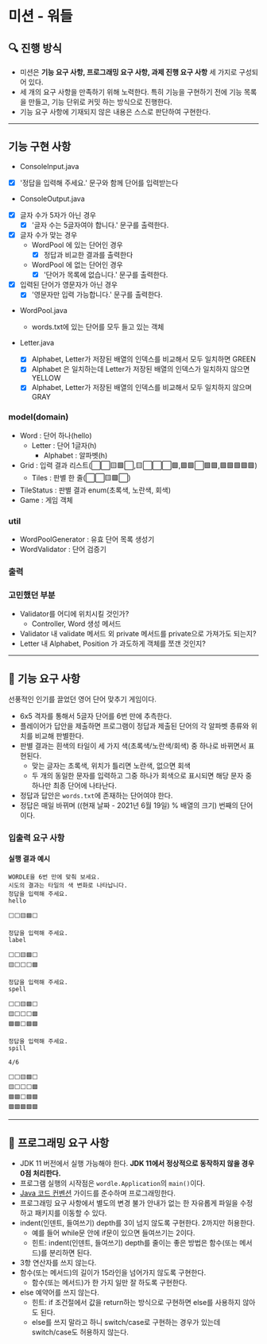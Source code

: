 # 미션 - 워들

## 🔍 진행 방식

- 미션은 **기능 요구 사항, 프로그래밍 요구 사항, 과제 진행 요구 사항** 세 가지로 구성되어 있다.
- 세 개의 요구 사항을 만족하기 위해 노력한다. 특히 기능을 구현하기 전에 기능 목록을 만들고, 기능 단위로 커밋 하는 방식으로 진행한다.
- 기능 요구 사항에 기재되지 않은 내용은 스스로 판단하여 구현한다.

---

## 기능 구현 사항

* ConsoleInput.java
- [x] '정답을 입력해 주세요.' 문구와 함께 단어를 입력받는다

* ConsoleOutput.java
+ [x] 글자 수가 5자가 아닌 경우
  + [x] '글자 수는 5글자여야 합니다.' 문구를 출력한다.
+ [x] 글자 수가 맞는 경우
  + WordPool 에 있는 단어인 경우
    + [x] 정답과 비교한 결과를 출력한다
  + WordPool 에 없는 단어인 경우
    + [x] '단어가 목록에 없습니다.' 문구를 출력한다.
+ [x] 입력된 단어가 영문자가 아닌 경우
  + [x] '영문자만 입력 가능합니다.' 문구를 출력한다.

* WordPool.java
  + words.txt에 있는 단어를 모두 들고 있는 객체

* Letter.java
  + [x] Alphabet, Letter가 저장된 배열의 인덱스를 비교해서 모두 일치하면 GREEN
  + [x] Alphabet 은 일치하는데 Letter가 저장된 배열의 인덱스가 일치하지 않으면 YELLOW
  + [x] Alphabet, Letter가 저장된 배열의 인덱스를 비교해서 모두 일치하지 않으며 GRAY
  
### model(domain)
+ Word : 단어 하나(hello)
  + Letter : 단어 1글자(h)
    + Alphabet : 알파벳(h)
+ Grid : 입력 결과 리스트(⬜⬜🟨🟩⬜,🟨⬜⬜⬜🟩,🟩🟩⬜🟩🟩,🟩🟩🟩🟩🟩)
  + Tiles : 판별 한 줄(⬜⬜🟨🟩⬜)
+ TileStatus : 판별 결과 enum(초록색, 노란색, 회색)
+ Game : 게임 객체

### util
+ WordPoolGenerator : 유효 단어 목록 생성기
+ WordValidator : 단어 검증기

### 출력

### 고민했던 부분
+ Validator를 어디에 위치시킬 것인가?
  + Controller, Word 생성 메서드
+ Validator 내 validate 메서드 외 private 메서드를 private으로 가져가도 되는지?
+ Letter 내 Alphabet, Position 가 과도하게 객체를 쪼갠 것인지?
---

## 🚀 기능 요구 사항

선풍적인 인기를 끌었던 영어 단어 맞추기 게임이다.

- 6x5 격자를 통해서 5글자 단어를 6번 만에 추측한다.
- 플레이어가 답안을 제출하면 프로그램이 정답과 제출된 단어의 각 알파벳 종류와 위치를 비교해 판별한다.
- 판별 결과는 흰색의 타일이 세 가지 색(초록색/노란색/회색) 중 하나로 바뀌면서 표현된다.
    - 맞는 글자는 초록색, 위치가 틀리면 노란색, 없으면 회색
    - 두 개의 동일한 문자를 입력하고 그중 하나가 회색으로 표시되면 해당 문자 중 하나만 최종 단어에 나타난다.
- 정답과 답안은 `words.txt`에 존재하는 단어여야 한다.
- 정답은 매일 바뀌며 ((현재 날짜 - 2021년 6월 19일) % 배열의 크기) 번째의 단어이다.

### 입출력 요구 사항

#### 실행 결과 예시

```light
WORDLE을 6번 만에 맞춰 보세요.
시도의 결과는 타일의 색 변화로 나타납니다.
정답을 입력해 주세요.
hello

⬜⬜🟨🟩⬜

정답을 입력해 주세요.
label

⬜⬜🟨🟩⬜
🟨⬜⬜⬜🟩

정답을 입력해 주세요.
spell

⬜⬜🟨🟩⬜
🟨⬜⬜⬜🟩
🟩🟩⬜🟩🟩

정답을 입력해 주세요.
spill

4/6

⬜⬜🟨🟩⬜
🟨⬜⬜⬜🟩
🟩🟩⬜🟩🟩
🟩🟩🟩🟩🟩
```

---

## 🎯 프로그래밍 요구 사항

- JDK 11 버전에서 실행 가능해야 한다. **JDK 11에서 정상적으로 동작하지 않을 경우 0점 처리한다.**
- 프로그램 실행의 시작점은 `wordle.Application`의 `main()`이다.
- [Java 코드 컨벤션](https://github.com/woowacourse/woowacourse-docs/tree/master/styleguide/java) 가이드를 준수하며 프로그래밍한다.
- 프로그래밍 요구 사항에서 별도의 변경 불가 안내가 없는 한 자유롭게 파일을 수정하고 패키지를 이동할 수 있다.
- indent(인덴트, 들여쓰기) depth를 3이 넘지 않도록 구현한다. 2까지만 허용한다.
    - 예를 들어 while문 안에 if문이 있으면 들여쓰기는 2이다.
    - 힌트: indent(인덴트, 들여쓰기) depth를 줄이는 좋은 방법은 함수(또는 메서드)를 분리하면 된다.
- 3항 연산자를 쓰지 않는다.
- 함수(또는 메서드)의 길이가 15라인을 넘어가지 않도록 구현한다.
    - 함수(또는 메서드)가 한 가지 일만 잘 하도록 구현한다.
- else 예약어를 쓰지 않는다.
    - 힌트: if 조건절에서 값을 return하는 방식으로 구현하면 else를 사용하지 않아도 된다.
    - else를 쓰지 말라고 하니 switch/case로 구현하는 경우가 있는데 switch/case도 허용하지 않는다.
